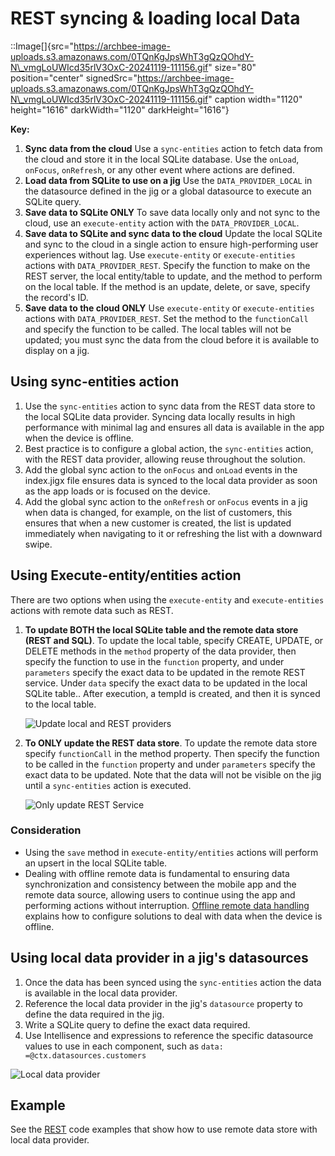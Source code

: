 # REST syncing & loading local Data

::Image\[]{src="https://archbee-image-uploads.s3.amazonaws.com/0TQnKgJpsWhT3gQzQOhdY-N\_vmgLoUWIcd35rlV3OxC-20241119-111156.gif" size="80" position="center" signedSrc="https://archbee-image-uploads.s3.amazonaws.com/0TQnKgJpsWhT3gQzQOhdY-N\_vmgLoUWIcd35rlV3OxC-20241119-111156.gif" caption width="1120" height="1616" darkWidth="1120" darkHeight="1616"}

**Key:**

1. **Sync data from the cloud** Use a `sync-entities` action to fetch data from the cloud and store it in the local SQLite database. Use the `onLoad`, `onFocus`, `onRefresh`, or any other event where actions are defined.
2. **Load data from SQLite to use on a jig** Use the `DATA_PROVIDER_LOCAL` in the datasource defined in the jig or a global datasource to execute an SQLite query.
3. **Save data to SQLite ONLY** To save data locally only and not sync to the cloud, use an `execute-entity` action with the `DATA_PROVIDER_LOCAL`.
4. **Save data to SQLite and sync data to the cloud** Update the local SQLite and sync to the cloud in a single action to ensure high-performing user experiences without lag. Use `execute-entity` or `execute-entities` actions with `DATA_PROVIDER_REST`. Specify the function to make on the REST server, the local entity/table to update, and the method to perform on the local table. If the method is an update, delete, or save, specify the record's ID.
5. **Save data to the cloud ONLY** Use `execute-entity` or `execute-entities` actions with `DATA_PROVIDER_REST`. Set the method to the `functionCall` and specify the function to be called. The local tables will not be updated; you must sync the data from the cloud before it is available to display on a jig.

## Using sync-entities action

1. Use the `sync-entities` action to sync data from the REST data store to the local SQLite data provider. Syncing data locally results in high performance with minimal lag and ensures all data is available in the app when the device is offline.
2. Best practice is to configure a global action, the `sync-entities` action, with the REST data provider, allowing reuse throughout the solution.
3. Add the global sync action to the `onFocus` and `onLoad` events in the index.jigx file ensures data is synced to the local data provider as soon as the app loads or is focused on the device.
4. Add the global sync action to the `onRefresh` or `onFocus` events in a jig when data is changed, for example, on the list of customers, this ensures that when a new customer is created, the list is updated immediately when navigating to it or refreshing the list with a downward swipe.

## Using Execute-entity/entities action

There are two options when using the `execute-entity` and `execute-entities` actions with remote data such as REST.

1.  **To update BOTH the local SQLite table and the remote data store (REST and SQL)**. To update the local table, specify CREATE, UPDATE, or DELETE methods in the `method` property of the data provider, then specify the function to use in the `function` property, and under `parameters` specify the exact data to be updated in the remote REST service. Under `data` specify the exact data to be updated in the local SQLite table.. After execution, a tempId is created, and then it is synced to the local table.

    ![Update local and REST providers](https://archbee-image-uploads.s3.amazonaws.com/0TQnKgJpsWhT3gQzQOhdY-cE8AAHc7mhUv7fJS4z56u-20250804-142244.png)
2.  **To ONLY update the REST data store**. To update the remote data store specify `functionCall` in the method property. Then specify the function to be called in the `function` property and under `parameters` specify the exact data to be updated. Note that the data will not be visible on the jig until a `sync-entities` action is executed.

    ![Only update REST Service](https://archbee-image-uploads.s3.amazonaws.com/0TQnKgJpsWhT3gQzQOhdY-VncgH7oeM4bADxWiBlFd_-20250804-143743.png)

### Consideration

* Using the `save` method in `execute-entity/entities` actions will perform an upsert in the local SQLite table.
* Dealing with offline remote data is fundamental to ensuring data synchronization and consistency between the mobile app and the remote data source, allowing users to continue using the app and performing actions without interruption. [Offline remote data handling](../../offline-remote-data-handling.md) explains how to configure solutions to deal with data when the device is offline.

## Using local data provider in a jig's datasources

1. Once the data has been synced using the `sync-entities` action the data is available in the local data provider.
2. Reference the local data provider in the jig's `datasource` property to define the data required in the jig.
3. Write a SQLite query to define the exact data required.
4. Use Intellisence and expressions to reference the specific datasource values to use in each component, such as `data: =@ctx.datasources.customers`

![Local data provider](https://archbee-image-uploads.s3.amazonaws.com/x7vdIDH6-ScTprfmi2XXX/YU-9h42X5xPRI1t_zBBsq_rest-localdatasource.png)

## Example

See the [REST](https://docs.jigx.com/examples/rest) code examples that show how to use remote data store with local data provider.
